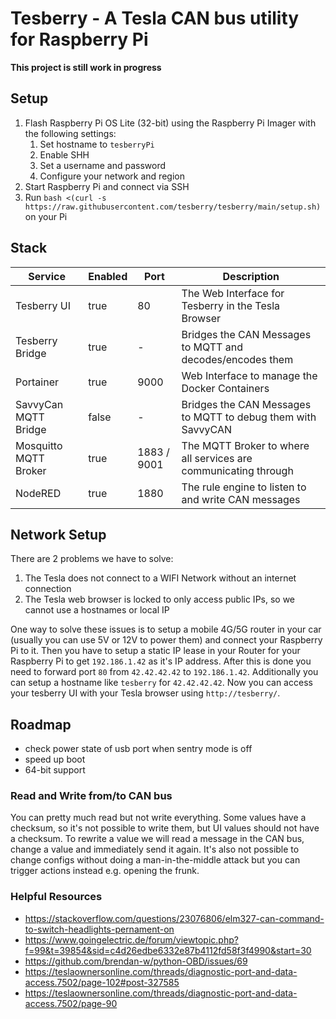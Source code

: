 # Tesberry - A Tesla CAN bus utility for Raspberry Pi

**This project is still work in progress**

## Setup

1. Flash Raspberry Pi OS Lite (32-bit) using the Raspberry Pi Imager with the following settings:
   1. Set hostname to `tesberryPi` 
   2. Enable SHH
   3. Set a username and password
   4. Configure your network and region
2. Start Raspberry Pi and connect via SSH
3. Run `bash <(curl -s https://raw.githubusercontent.com/tesberry/tesberry/main/setup.sh)` on your Pi

## Stack

| Service               | Enabled | Port        | Description                                                     |
| --------------------- | ------- | ----------- | --------------------------------------------------------------- |
| Tesberry UI           | true    | 80          | The Web Interface for Tesberry in the Tesla Browser             |
| Tesberry Bridge       | true    | -           | Bridges the CAN Messages to MQTT and decodes/encodes them       |
| Portainer             | true    | 9000        | Web Interface to manage the Docker Containers                   |
| SavvyCan MQTT Bridge  | false   | -           | Bridges the CAN Messages to MQTT to debug them with SavvyCAN    |
| Mosquitto MQTT Broker | true    | 1883 / 9001 | The MQTT Broker to where all services are communicating through |
| NodeRED               | true    | 1880        | The rule engine to listen to and write CAN messages             |

## Network Setup

There are 2 problems we have to solve:
1. The Tesla does not connect to a WIFI Network without an internet connection
2. The Tesla web browser is locked to only access public IPs, so we cannot use a hostnames or local IP

One way to solve these issues is to setup a mobile 4G/5G router in your car (usually you can use 5V or 12V to power them) and connect your Raspberry Pi to it. Then you have to setup a static IP lease in your Router for your Raspberry Pi to get `192.186.1.42` as it's IP address. After this is done you need to forward port `80` from `42.42.42.42` to `192.186.1.42`. Additionally you can setup a hostname like `tesberry` for `42.42.42.42`. Now you can access your tesberry UI with your Tesla browser using `http://tesberry/`.

## Roadmap
- check power state of usb port when sentry mode is off
- speed up boot
- 64-bit support

### Read and Write from/to CAN bus
You can pretty much read but not write everything. Some values have a checksum, so it's not possible to write them, but UI values should not have a checksum. To rewrite a value we will read a message in the CAN bus, change a value and immediately send it again.
It's also not possible to change configs without doing a man-in-the-middle attack but you can trigger actions instead e.g. opening the frunk.

### Helpful Resources
- https://stackoverflow.com/questions/23076806/elm327-can-command-to-switch-headlights-pernament-on
- https://www.goingelectric.de/forum/viewtopic.php?f=99&t=39854&sid=c4d26edbe6332e87b4112fd58f3f4990&start=30
- https://github.com/brendan-w/python-OBD/issues/69
- https://teslaownersonline.com/threads/diagnostic-port-and-data-access.7502/page-102#post-327585
- https://teslaownersonline.com/threads/diagnostic-port-and-data-access.7502/page-90
